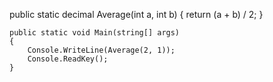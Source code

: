 public static decimal Average(int a, int b)
    {
        return (a + b) / 2;
    }

    public static void Main(string[] args)
    {
        Console.WriteLine(Average(2, 1));
        Console.ReadKey();
    }
